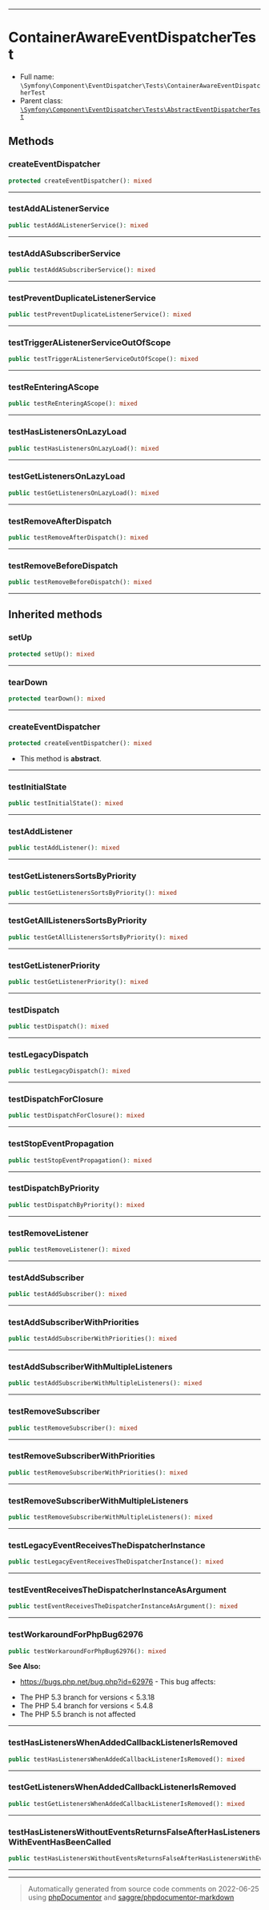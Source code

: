 ***

# ContainerAwareEventDispatcherTest





* Full name: `\Symfony\Component\EventDispatcher\Tests\ContainerAwareEventDispatcherTest`
* Parent class: [`\Symfony\Component\EventDispatcher\Tests\AbstractEventDispatcherTest`](./AbstractEventDispatcherTest.md)




## Methods


### createEventDispatcher



```php
protected createEventDispatcher(): mixed
```











***

### testAddAListenerService



```php
public testAddAListenerService(): mixed
```











***

### testAddASubscriberService



```php
public testAddASubscriberService(): mixed
```











***

### testPreventDuplicateListenerService



```php
public testPreventDuplicateListenerService(): mixed
```











***

### testTriggerAListenerServiceOutOfScope



```php
public testTriggerAListenerServiceOutOfScope(): mixed
```











***

### testReEnteringAScope



```php
public testReEnteringAScope(): mixed
```











***

### testHasListenersOnLazyLoad



```php
public testHasListenersOnLazyLoad(): mixed
```











***

### testGetListenersOnLazyLoad



```php
public testGetListenersOnLazyLoad(): mixed
```











***

### testRemoveAfterDispatch



```php
public testRemoveAfterDispatch(): mixed
```











***

### testRemoveBeforeDispatch



```php
public testRemoveBeforeDispatch(): mixed
```











***


## Inherited methods


### setUp



```php
protected setUp(): mixed
```











***

### tearDown



```php
protected tearDown(): mixed
```











***

### createEventDispatcher



```php
protected createEventDispatcher(): mixed
```




* This method is **abstract**.






***

### testInitialState



```php
public testInitialState(): mixed
```











***

### testAddListener



```php
public testAddListener(): mixed
```











***

### testGetListenersSortsByPriority



```php
public testGetListenersSortsByPriority(): mixed
```











***

### testGetAllListenersSortsByPriority



```php
public testGetAllListenersSortsByPriority(): mixed
```











***

### testGetListenerPriority



```php
public testGetListenerPriority(): mixed
```











***

### testDispatch



```php
public testDispatch(): mixed
```











***

### testLegacyDispatch



```php
public testLegacyDispatch(): mixed
```











***

### testDispatchForClosure



```php
public testDispatchForClosure(): mixed
```











***

### testStopEventPropagation



```php
public testStopEventPropagation(): mixed
```











***

### testDispatchByPriority



```php
public testDispatchByPriority(): mixed
```











***

### testRemoveListener



```php
public testRemoveListener(): mixed
```











***

### testAddSubscriber



```php
public testAddSubscriber(): mixed
```











***

### testAddSubscriberWithPriorities



```php
public testAddSubscriberWithPriorities(): mixed
```











***

### testAddSubscriberWithMultipleListeners



```php
public testAddSubscriberWithMultipleListeners(): mixed
```











***

### testRemoveSubscriber



```php
public testRemoveSubscriber(): mixed
```











***

### testRemoveSubscriberWithPriorities



```php
public testRemoveSubscriberWithPriorities(): mixed
```











***

### testRemoveSubscriberWithMultipleListeners



```php
public testRemoveSubscriberWithMultipleListeners(): mixed
```











***

### testLegacyEventReceivesTheDispatcherInstance



```php
public testLegacyEventReceivesTheDispatcherInstance(): mixed
```











***

### testEventReceivesTheDispatcherInstanceAsArgument



```php
public testEventReceivesTheDispatcherInstanceAsArgument(): mixed
```











***

### testWorkaroundForPhpBug62976



```php
public testWorkaroundForPhpBug62976(): mixed
```










**See Also:**

* https://bugs.php.net/bug.php?id=62976 - This bug affects:
- The PHP 5.3 branch for versions < 5.3.18
- The PHP 5.4 branch for versions < 5.4.8
- The PHP 5.5 branch is not affected

***

### testHasListenersWhenAddedCallbackListenerIsRemoved



```php
public testHasListenersWhenAddedCallbackListenerIsRemoved(): mixed
```











***

### testGetListenersWhenAddedCallbackListenerIsRemoved



```php
public testGetListenersWhenAddedCallbackListenerIsRemoved(): mixed
```











***

### testHasListenersWithoutEventsReturnsFalseAfterHasListenersWithEventHasBeenCalled



```php
public testHasListenersWithoutEventsReturnsFalseAfterHasListenersWithEventHasBeenCalled(): mixed
```











***


***
> Automatically generated from source code comments on 2022-06-25 using [phpDocumentor](http://www.phpdoc.org/) and [saggre/phpdocumentor-markdown](https://github.com/Saggre/phpDocumentor-markdown)
